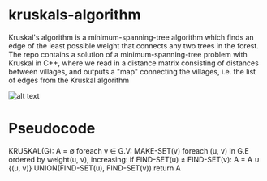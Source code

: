 # kruskals-algorithm


Kruskal's algorithm is a minimum-spanning-tree algorithm which finds an edge of the least possible weight that connects any two trees in the forest. The repo contains a solution of a minimum-spanning-tree problem with Kruskal in C++, where we read in a distance matrix consisting of distances between villages, and outputs a "map" connecting the villages, i.e. the list of edges from the Kruskal algorithm

![alt text](https://upload.wikimedia.org/wikipedia/commons/b/bb/KruskalDemo.gif)

# Pseudocode

KRUSKAL(G):
A = ∅
foreach v ∈ G.V:
MAKE-SET(v)
foreach (u, v) in G.E ordered by weight(u, v), increasing:
   if FIND-SET(u) ≠ FIND-SET(v):
   A = A ∪ {(u, v)}
   UNION(FIND-SET(u), FIND-SET(v))
   return A
